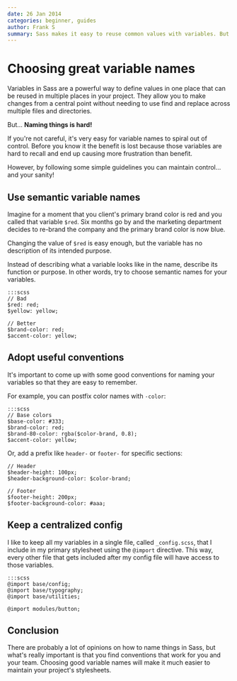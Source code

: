 ```yaml
---
date: 26 Jan 2014
categories: beginner, guides
author: Frank S
summary: Sass makes it easy to reuse common values with variables. But if you are not careful your variable names can spiral out of control. Frank S debuts his first article on The Sass Way with some helpful advice on naming your variables.
---
```


# Choosing great variable names

Variables in Sass are a powerful way to define values in one place that can be reused in
multiple places in your project. They allow you to make changes from a central point
without needing to use find and replace across multiple files and directories.

But... **Naming things is hard!**

If you're not careful, it's very easy for variable names to spiral out of control. Before
you know it the benefit is lost because those variables are hard to recall and end up
causing more frustration than benefit.

However, by following some simple guidelines you can maintain control... and your sanity!


## Use semantic variable names

Imagine for a moment that you client's primary brand color is red and you called that
variable `$red`. Six months go by and the marketing department decides to re-brand the company
and the primary brand color is now blue.

Changing the value of `$red` is easy enough, but the variable has no description of its
intended purpose.

Instead of describing what a variable looks like in the name, describe its function or
purpose. In other words, try to choose semantic names for your variables.

    :::scss
    // Bad
    $red: red;
    $yellow: yellow;

    // Better
    $brand-color: red;
    $accent-color: yellow;


## Adopt useful conventions

It's important to come up with some good conventions for naming your variables so that they
are easy to remember.

For example, you can postfix color names with `-color`:

    :::scss
    // Base colors
    $base-color: #333;
    $brand-color: red;
    $brand-80-color: rgba($color-brand, 0.8);
    $accent-color: yellow;

Or, add a prefix like `header-` or `footer-` for specific sections:

    // Header
    $header-height: 100px;
    $header-background-color: $color-brand;

    // Footer
    $footer-height: 200px;
    $footer-background-color: #aaa;


## Keep a centralized config

I like to keep all my variables in a single file, called `_config.scss`, that I include in
my primary stylesheet using the `@import` directive. This way, every other file that gets
included after my config file will have access to those variables.

    :::scss
    @import base/config;
    @import base/typography;
    @import base/utilities;

    @import modules/button;


## Conclusion

There are probably a lot of opinions on how to name things in Sass, but what's really important
is that you find conventions that work for you and your team. Choosing good variable names will
make it much easier to maintain your project's stylesheets.
